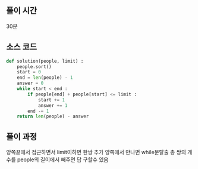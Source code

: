 ## 풀이 시간

30분

## 소스 코드

```py
def solution(people, limit) :
    people.sort()
    start = 0
    end = len(people) - 1
    answer = 0
    while start < end :
        if people[end] + people[start] <= limit :
            start += 1
            answer += 1
        end -= 1
    return len(people) - answer

```

## 풀이 과정

양쪽끝에서 접근하면서 limit이하면 한쌍 추가
양쪽에서 만나면 while문탈출
총 쌍의 개수를 people의 길이에서 빼주면 답 구할수 있음
